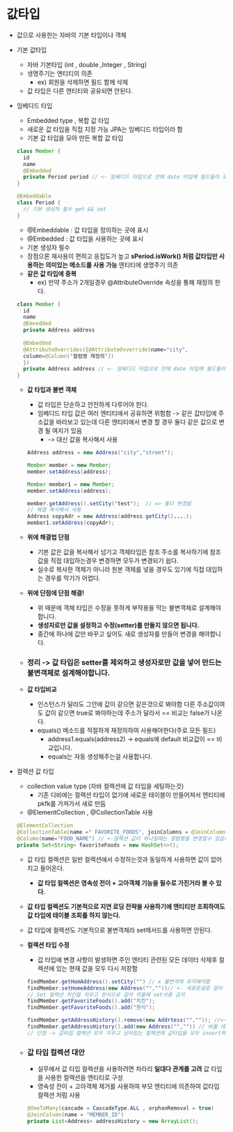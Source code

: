 # 값타입 

* 값으로 사용한는 자바의 기본 타입이나 객체

* 기본 값타입

  * 자바 기본타입 (int , double ,Integer , String)
  * 생명주기는 엔티티의 의존 
    * ex) 회원을 삭제하면 필드 함께 삭제
  * 값 타입은 다른 엔티티와 공유되면 안된다.

* 임베디드 타입

  * Embedded type , 복합 값 타입
  * 새로운 값 타입을 직접 지정 가능 JPA는 임베디드 타입이라 함
  * 기본 값 타입을 모아 만든 복합 값 타입

  ~~~java
  class Member {
  	id
  	name
    @Embedded
  	private Period period // <- 임베디드 타입으로 안에 date 타입에 필드들이 모여있음
  }
  
  @Embeddable
  class Period {
    // 기본 생성자 필수 get && set
  }
  ~~~

  * @Embeddable : 값 타입을 정의하는 곳에 표시
  * @Embedded : 값 타입을 사용하는 곳에 표시
  * 기본 생성자 필수
  * 장점으론 재사용이 편하고 응집도가 높고 **sPeriod.isWork() 처럼 값타입만 사용하는 의미있는 메소드를 사용 가능** 엔티티에 생명주기 의존
  * **같은 값 타입에 중복**
    * ex) 만약 주소가 2개일경우 @AttributeOverride 속성을 통해 재정의 한다.

  ~~~java
  class Member {
  	id
  	name
  	@Emvedded
  	private Address address
  	
    @Embedded
    @AttributeOverrides({@AttributeOvverride(name="city",
  	column=@Column('컬럼명 재정의'))
  	})
  	private Address address // <- 임베디드 타입으로 안에 date 타입에 필드들이 모여있음
  }
  ~~~

  * **값 타입과 불변 객체**

    * 값 타입은 단순하고 안전하게 다루어야 한다.
    * 임베디드 타입 값은 여러 엔티티에서 공유하면 위험함 -> 같은 값타입에 주소값을 바라보고 있는데 다른 엔티티에서 변경 할 경우 둘다 같은 값으로 변경 될 여지가 있음
      * -> 대신 값을 복사해서 사용

    ~~~java
    Address address = new Address("city","street");
    
    Member member = new Member;
    member.setAddress(address);
    
    Member member1 = new Member;
    member.setAddress(address);
    
    member.getAddress().setCity('test');  // => 둘다 변경됨
    // 해결 복사해서 사용
    Address copyAdr = new Address(address.getCity()....);
    member1.setAddress(copyAdr);
    ~~~

  * **위에 해결법 단점**

    * 기본 값은 값을 복사해서 넘기고 객체타입은 참조 주소를 복사하기에 참조값을 직접 대입하는경우 변경하면 모두가 변경되기 쉽다.
    * 실수로 복사한 객체가 아니라 원본 객체를 넣을 경우도 있기에 직접 대입하는 경우를 막기가 어렵다.

  * **위에 단점에 단점 해결!**

    * 위 때문에 객체 타입은 수정을 못하게 부작용을 막는 불변객체로 설계해야합니다.
    * **생성자로만 값을 설정하고 수정(setter)를 만들지 않으면 됩니다.**
    * 중간에 하나에 값만 바꾸고 싶어도 새로 생성자를 만들어 변경을 해야합니다.

  * ### 정리 -> 값 타입은 setter를 제외하고 생성자로만 값을 넣어 만드는 불변객체로 설계해야합니다.

  * **값 타입비교**

    * 인스턴스가 달라도 그안에 값이 같으면 같은것으로 봐야함 다른 주소값이여도 값이 같으면 true로 봐야하는데 주소가 달라서 == 비교는 false가 나온다.
    * equals() 메소드를 적절하게 재정의하여 사용해야한다(주로 모든 필드)
      * address1.equals(address2) -> equals에 default 비교값이 == 비교입니다.
      * equals는 자동 생성해주는걸 사용합니다.

* 컬렉션 값 타입

  * collection value type (자바 컬렉션에  값 타입을 세팅하는것)
    * 기존 디비에는 컬렉션 타입이 없기에 새로운 테이블이 만들어져서 엔티티에 pkfk를 가져가서 새로 만듬
  * @ElementCollection , @CollectionTable 사용

  ~~~java
  @ElementCollection
  @CollectionTable(name =" FAVORITE_FOODS", joinColumns = @JoinColumn(name="MEMBER_ID")) // <-table 이름 , 외래키 잡을 엔티티에 컬럼
  @Column(name="FOOD_NAME") // <-컬렉션 값이 하나일때는 컬럼명을 변경할수 있습니다.
  private Set<String> favoriteFoods = new HashSet<>();
  ~~~

  * 값 타입 컬렉션은 일반 컬렉션에서 수정하는것과 동일하게 사용하면 값이 없어지고 들어온다.

    * **값 타입 컬렉션은 영속성 전이 + 고아객체 기능을 필수로 가진거라 볼 수 있다.**

  * **값 타입 컬렉션도 기본적으로 지연 로딩 전략을 사용하기에 엔티티만 조회하여도 값 타입에 테이블 조회를 하지 않는다.**

  * 값 타입에 컬렉션도 기본적으로 불변객체라 set메서드를 사용하면 안된다.

  * **컬렉션 타입 수정**

    * 값 타입에 변경 사항이 발생하면 주인 엔티티 관련된 모든 데이터 삭제후 컬렉션에 있는 현재 값을 모두 다시 저장함

    ~~~java
    findMember.getHomAddress().setCity("") // x 불변객체 유지해야함
    findMember.setHomeAddress(new Address("",""))// <- 새로운걸로 갈아 끼워야합니다.
    // Set 컬렉션 치킨을 지우고 한식으로 갈아 끼울때 set사용 금지
    findMember.getFavoriteFoods().add("치킨");
    findMember.getFavoriteFoods().add("한식");
    
    findMember.getAddressHistory().remove(new Addrtess("","")); //<- 컬렉션은 equals 로 값을 찾아 지워줌 equals 잘 만들어야 한다!
    findMember.getAddressHistory().add(new Address("","")) // 바꿀 데이터 더하기
    // 단점 -> 값타입 컬렉션 모두 지우고 남아있는 컬렉션에 값타입을 모두 insert하여서 쿼리가 여러번 나가게 된다.
    ~~~

  * ### 값 타입 컬렉션 대안

    * 실무에서 값 타입 컬렉션을 사용하려면 차라리 **일대다 관계를 고려** 값 타입을 사용한 컬렉션을 엔티티로 구성
    * 영속성 전이 + 고아객체 제거를 사용하여 부모 엔티티에 의존하여 값타입 컬렉션 처럼 사용

    ~~~java
    @OneToMany(cascade = CascadeType.ALL , orphanRemoval = true)
    @JoinColumn(name = "MEMBER_ID")
    private List<Address> addressHistory = new ArrayList();
    ~~~

    

